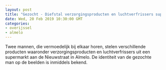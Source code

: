 ```yaml
---
layout: post
title: "Gezocht - Diefstal verzorgingsproducten en luchtverfrissers supermarkt"
date: Wed, 20 Feb 2019 10:30:00 GMT
categories: 
- overijssel 
- almelo 
---
```


Twee mannen, die vermoedelijk bij elkaar horen, stelen verschillende producten waaronder verzorgingsproducten en luchtverfrissers uit een supermarkt aan de Nieuwstraat in Almelo. De identiteit van de gezochte man op de beelden is inmiddels bekend.
